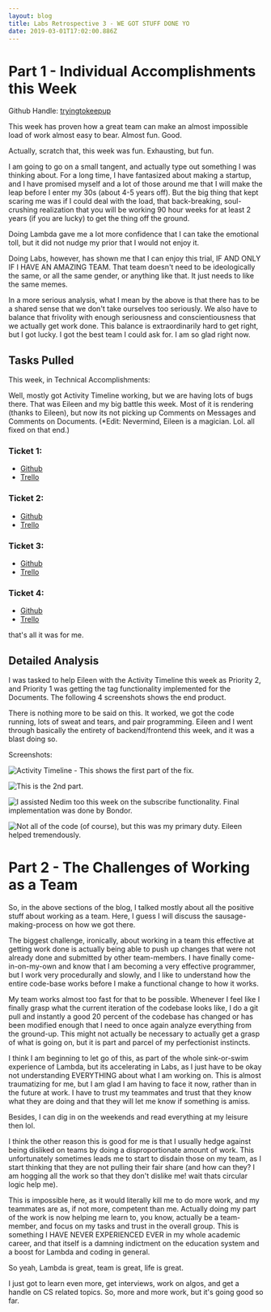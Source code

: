 ```yaml
---
layout: blog
title: Labs Retrospective 3 - WE GOT STUFF DONE YO
date: 2019-03-01T17:02:00.886Z
---
```


# Part 1 - Individual Accomplishments this Week

Github Handle: [tryingtokeepup](https://github.com/tryingtokeepup)

This week has proven how a great team can make an almost impossible load of work almost easy to bear. Almost fun. Good.

Actually, scratch that, this week was fun. Exhausting, but fun.

I am going to go on a small tangent, and actually type out something I was thinking about. For a long time, I have fantasized about making a startup, and I have promised myself and a lot of those around me that I will make the leap before I enter my 30s (about 4-5 years off). But the big thing that kept scaring me was if I could deal with the load, that back-breaking, soul-crushing realization that you will be working 90 hour weeks for at least 2 years (if you are lucky) to get the thing off the ground.

Doing Lambda gave me a lot more confidence that I can take the emotional toll, but it did not nudge my prior that I would not enjoy it.

Doing Labs, however, has shown me that I can enjoy this trial, IF AND ONLY IF I HAVE AN AMAZING TEAM. That team doesn't need to be ideologically the same, or all the same gender, or anything like that. It just needs to like the same memes.

In a more serious analysis, what I mean by the above is that there has to be a shared sense that we don't take ourselves too seriously. We also have to balance that frivolity with enough seriousness and conscientiousness that we actually get work done. This balance is extraordinarily hard to get right, but I got lucky. I got the best team I could ask for. I am so glad right now.

## Tasks Pulled

This week, in Technical Accomplishments:

Well, mostly got Activity Timeline working, but we are having lots of bugs there. That was Eileen and my big battle this week. Most of it is rendering (thanks to Eileen), but now its not picking up Comments on Messages and Comments on Documents. (\*Edit: Nevermind, Eileen is a magician. Lol. all fixed on that end.)

### Ticket 1:

- [Github](https://github.com/Lambda-School-Labs/labs-team-home/pull/326)
- [Trello](https://trello.com/c/jTXWoQ2d/17-learn-graphql-apollo-prisma-kai)

### Ticket 2:

- [Github](https://github.com/Lambda-School-Labs/labs-team-home/pull/338)
- [Trello](https://trello.com/c/jTXWoQ2d/17-learn-graphql-apollo-prisma-kai)

### Ticket 3:

- [Github](https://github.com/Lambda-School-Labs/labs-team-home/pull/341)
- [Trello](https://trello.com/c/jTXWoQ2d/17-learn-graphql-apollo-prisma-kai)

### Ticket 4:

- [Github](https://github.com/Lambda-School-Labs/labs-team-home/pull/350)
- [Trello](https://trello.com/c/jTXWoQ2d/17-learn-graphql-apollo-prisma-kai)

that's all it was for me.

## Detailed Analysis

I was tasked to help Eileen with the Activity Timeline this week as Priority 2, and Priority 1 was getting the tag functionality implemented for the Documents. The following 4 screenshots shows the end product.

There is nothing more to be said on this. It worked, we got the code running, lots of sweat and tears, and pair programming. Eileen and I went through basically the entirety of backend/frontend this week, and it was a blast doing so.

Screenshots:

![](../assets/activity-timeline-1.png 'Activity Timeline - This shows the first part of the fix.')

![](../assets/activity-timeline2.png 'This is the 2nd part.')

![](../assets/subscribe-function.png 'I assisted Nedim too this week on the subscribe functionality. Final implementation was done by Bondor.')

![](../assets/tag-function.png 'Not all of the code (of course), but this was my primary duty. Eileen helped tremendously.')

# Part 2 - The Challenges of Working as a Team

So, in the above sections of the blog, I talked mostly about all the positive stuff about working as a team. Here, I guess I will discuss the sausage-making-process on how we got there.

The biggest challenge, ironically, about working in a team this effective at getting work done is actually being able to push up changes that were not already done and submitted by other team-members. I have finally come-in-on-my-own and know that I am becoming a very effective programmer, but I work very procedurally and slowly, and I like to understand how the entire code-base works before I make a functional change to how it works.

My team works almost too fast for that to be possible. Whenever I feel like I finally grasp what the current iteration of the codebase looks like, I do a git pull and instantly a good 20 percent of the codebase has changed or has been modified enough that I need to once again analyze everything from the ground-up. This might not actually be necessary to actually get a grasp of what is going on, but it is part and parcel of my perfectionist instincts.

I think I am beginning to let go of this, as part of the whole sink-or-swim experience of Lambda, but its accelerating in Labs, as I just have to be okay not understanding EVERYTHING about what I am working on. This is almost traumatizing for me, but I am glad I am having to face it now, rather than in the future at work. I have to trust my teammates and trust that they know what they are doing and that they will let me know if something is amiss.

Besides, I can dig in on the weekends and read everything at my leisure then lol.

I think the other reason this is good for me is that I usually hedge against being disliked on teams by doing a disproportionate amount of work. This unfortunately sometimes leads me to start to disdain those on my team, as I start thinking that they are not pulling their fair share (and how can they? I am hogging all the work so that they don't dislike me! wait thats circular logic help me).

This is impossible here, as it would literally kill me to do more work, and my teammates are as, if not more, competent than me. Actually doing my part of the work is now helping me learn to, you know, actually be a team-member, and focus on my tasks and trust in the overall group. This is something I HAVE NEVER EXPERIENCED EVER in my whole academic career, and that itself is a damning indictment on the education system and a boost for Lambda and coding in general.

So yeah, Lambda is great, team is great, life is great.

I just got to learn even more, get interviews, work on algos, and get a handle on CS related topics. So, more and more work, but it's going good so far.
